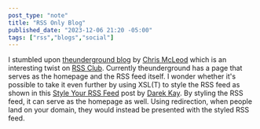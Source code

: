 ```yaml
---
post_type: "note" 
title: "RSS Only Blog"
published_date: "2023-12-06 21:20 -05:00"
tags: ["rss","blogs","social"]
---
```


I stumbled upon [theunderground blog](https://theunderground.blog/) by [Chris McLeod](https://chrismcleod.dev/) which is an interesting twist on [RSS Club](https://daverupert.com/rss-club/). Currently theunderground has a page that serves as the homepage and the RSS feed itself. I wonder whether it's possible to take it even further by using XSL(T) to style the RSS feed as shown in this [Style Your RSS Feed](https://darekkay.com/blog/rss-styling/) post by [Darek Kay](https://darekkay.com/blog/rss-styling/). By styling the RSS feed, it can serve as the homepage as well. Using redirection, when people land on your domain, they would instead be presented with the styled RSS feed.